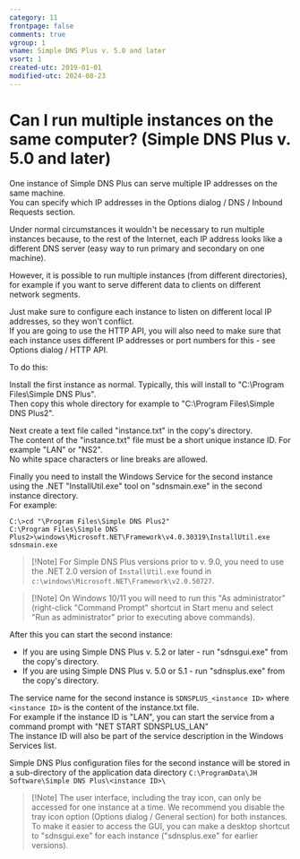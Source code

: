 ```yaml
---
category: 11
frontpage: false
comments: true
vgroup: 1
vname: Simple DNS Plus v. 5.0 and later
vsort: 1
created-utc: 2019-01-01
modified-utc: 2024-08-23
---
```

# Can I run multiple instances on the same computer? (Simple DNS Plus v. 5.0 and later)

One instance of Simple DNS Plus can serve multiple IP addresses on the same machine.  
You can specify which IP addresses in the Options dialog / DNS / Inbound Requests section.

Under normal circumstances it wouldn't be necessary to run multiple instances because, to the rest of the Internet, each IP address looks like a different DNS server (easy way to run primary and secondary on one machine).

However, it is possible to run multiple instances (from different directories), for example if you want to serve different data to clients on different network segments.

Just make sure to configure each instance to listen on different local IP addresses, so they won't conflict.  
If you are going to use the HTTP API, you will also need to make sure that each instance uses different IP addresses or port numbers for this - see Options dialog / HTTP API.

To do this:

Install the first instance as normal. Typically, this will install to "C:\Program Files\Simple DNS Plus".  
Then copy this whole directory for example to "C:\Program Files\Simple DNS Plus2".

Next create a text file called "instance.txt" in the copy's directory.  
The content of the "instance.txt" file must be a short unique instance ID. For example "LAN" or "NS2".  
No white space characters or line breaks are allowed.

Finally you need to install the Windows Service for the second instance using the .NET "InstallUtil.exe" tool on "sdnsmain.exe" in the second instance directory.  
For example:

```
C:\>cd "\Program Files\Simple DNS Plus2"  
C:\Program Files\Simple DNS Plus2>\windows\Microsoft.NET\Framework\v4.0.30319\InstallUtil.exe sdnsmain.exe  
```

> [!Note] For Simple DNS Plus versions prior to v. 9.0, you need to use the .NET 2.0 version of `InstallUtil.exe`
> found in `c:\windows\Microsoft.NET\Framework\v2.0.50727`.

> [!Note] On Windows 10/11 you will need to run this "As administrator" 
> (right-click "Command Prompt" shortcut in Start menu and select "Run as administrator"
> prior to executing above commands). 

After this you can start the second instance:  
- If you are using Simple DNS Plus v. 5.2 or later - run "sdnsgui.exe" from the copy's directory.  
- If you are using Simple DNS Plus v. 5.0 or 5.1 - run "sdnsplus.exe" from the copy's directory.

The service name for the second instance is `SDNSPLUS_<instance ID>` where `<instance ID>` is the content of the instance.txt file.  
For example if the instance ID is "LAN", you can start the service from a command prompt with "NET START SDNSPLUS_LAN"  
The instance ID will also be part of the service description in the Windows Services list.

Simple DNS Plus configuration files for the second instance will be stored in a sub-directory of the application data directory
`C:\ProgramData\JH Software\Simple DNS Plus\<instance ID>\`  

> [!Note] The user interface, including the tray icon, can only be accessed for one instance at a time. We recommend you disable the tray icon option (Options dialog / General section) for both instances.  
> To make it easier to access the GUI, you can make a desktop shortcut to "sdnsgui.exe" for each instance ("sdnsplus.exe" for earlier versions).
